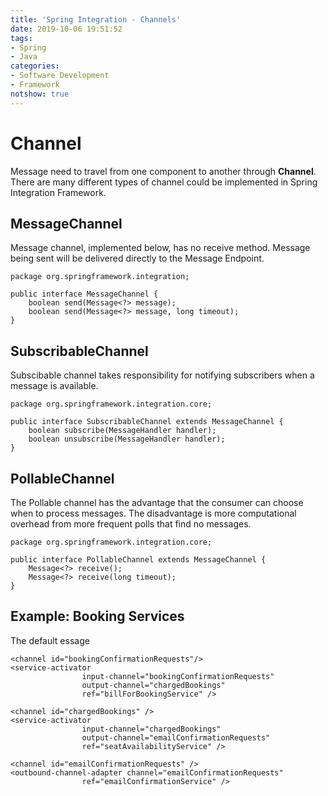 ```yaml
---
title: 'Spring Integration - Channels'
date: 2019-10-06 19:51:52
tags: 
- Spring
- Java
categories: 
- Software Development
- Framework
notshow: true
---
```


# Channel
Message need to travel from one component to another through **Channel**. There are many different types of channel could be implemented in Spring Integration Framework.

## MessageChannel
Message channel, implemented below, has no receive method. Message being sent will be delivered directly to the Message Endpoint.
```
package org.springframework.integration;

public interface MessageChannel {
    boolean send(Message<?> message);
    boolean send(Message<?> message, long timeout);
}
```

## SubscribableChannel
Subscibable channel takes responsibility for notifying subscribers when a message is available.

```
package org.springframework.integration.core;

public interface SubscribableChannel extends MessageChannel {
    boolean subscribe(MessageHandler handler);
    boolean unsubscribe(MessageHandler handler);
}
```

## PollableChannel
The Pollable channel has the advantage that the consumer can choose when to process messages. The disadvantage is more computational overhead from more frequent polls that find no messages.

```
package org.springframework.integration.core;

public interface PollableChannel extends MessageChannel {
    Message<?> receive();
    Message<?> receive(long timeout);
}
```


## Example: Booking Services
The default essage 
```
<channel id="bookingConfirmationRequests"/>
<service-activator 
                input-channel="bookingConfirmationRequests"
                output-channel="chargedBookings"
                ref="billForBookingService" />

<channel id="chargedBookings" />
<service-activator 
                input-channel="chargedBookings"
                output-channel="emailConfirmationRequests"
                ref="seatAvailabilityService" />

<channel id="emailConfirmationRequests" />
<outbound-channel-adapter channel="emailConfirmationRequests"
                ref="emailConfirmationService" />
```